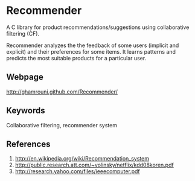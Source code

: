 Recommender
=======================

A C library for product recommendations/suggestions using collaborative filtering (CF).

Recommender analyzes the the feedback of some users (implicit and explicit) and their 
preferences for some items. It learns patterns and predicts the most suitable products 
for a particular user.

Webpage
--------
http://ghamrouni.github.com/Recommender/

Keywords
--------
Collaborative filtering, recommender system

References
--------
1. http://en.wikipedia.org/wiki/Recommendation_system
1. http://public.research.att.com/~volinsky/netflix/kdd08koren.pdf
1. http://research.yahoo.com/files/ieeecomputer.pdf





